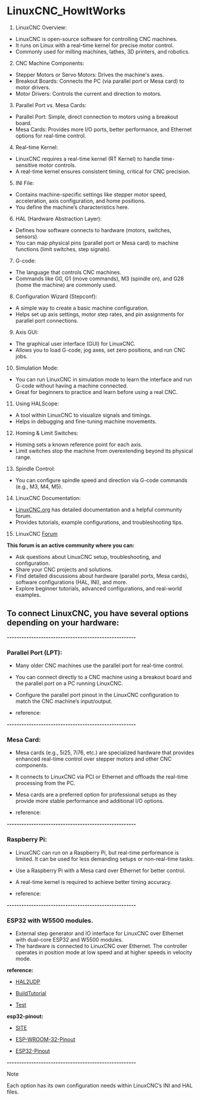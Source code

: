 # LinuxCNC_HowItWorks


1. LinuxCNC Overview:

- LinuxCNC is open-source software for controlling CNC machines.
- It runs on Linux with a real-time kernel for precise motor control.
- Commonly used for milling machines, lathes, 3D printers, and robotics.

2. CNC Machine Components:

- Stepper Motors or Servo Motors: Drives the machine's axes.
- Breakout Boards: Connects the PC (via parallel port or Mesa card) to motor drivers.
- Motor Drivers: Controls the current and direction to motors.

3. Parallel Port vs. Mesa Cards:

- Parallel Port: Simple, direct connection to motors using a breakout board.
- Mesa Cards: Provides more I/O ports, better performance, and Ethernet options for real-time control.

4. Real-time Kernel:

- LinuxCNC requires a real-time kernel (RT Kernel) to handle time-sensitive motor controls.
- A real-time kernel ensures consistent timing, critical for CNC precision.

5. INI File:

- Contains machine-specific settings like stepper motor speed, acceleration, axis configuration, and home positions.
- You define the machine’s characteristics here.

6. HAL (Hardware Abstraction Layer):

- Defines how software connects to hardware (motors, switches, sensors).
- You can map physical pins (parallel port or Mesa card) to machine functions (limit switches, step signals).

7. G-code:

- The language that controls CNC machines.
- Commands like G0, G1 (move commands), M3 (spindle on), and G28 (home the machine) are commonly used.

8. Configuration Wizard (Stepconf):

- A simple way to create a basic machine configuration.
- Helps set up axis settings, motor step rates, and pin assignments for parallel port connections.

9. Axis GUI:

- The graphical user interface (GUI) for LinuxCNC.
- Allows you to load G-code, jog axes, set zero positions, and run CNC jobs.

10. Simulation Mode:

- You can run LinuxCNC in simulation mode to learn the interface and run G-code without having a machine connected.
- Great for beginners to practice and learn before using a real CNC.

11. Using HALScope:

- A tool within LinuxCNC to visualize signals and timings.
- Helps in debugging and fine-tuning machine movements.

12. Homing & Limit Switches:

- Homing sets a known reference point for each axis.
- Limit switches stop the machine from overextending beyond its physical range.

13. Spindle Control:

- You can configure spindle speed and direction via G-code commands (e.g., M3, M4, M5).

14. LinuxCNC Documentation:

- [LinuxCNC.org](http://linuxcnc.org/docs/stable/html/) has detailed documentation and a helpful community forum.
- Provides tutorials, example configurations, and troubleshooting tips.


15. LinuxCNC [Forum](https://forum.linuxcnc.org/)

**This forum is an active community where you can:**

- Ask questions about LinuxCNC setup, troubleshooting, and configuration.
- Share your CNC projects and solutions.
- Find detailed discussions about hardware (parallel ports, Mesa cards), software configurations (HAL, INI), and more.
- Explore beginner tutorials, advanced configurations, and real-world examples.







## To connect LinuxCNC, you have several options depending on your hardware:

**-----------------------------------------------------**

### Parallel Port (LPT):

- Many older CNC machines use the parallel port for real-time control.
- You can connect directly to a CNC machine using a breakout board and the parallel port on a PC running LinuxCNC.
- Configure the parallel port pinout in the LinuxCNC configuration to match the CNC machine’s input/output.

- reference:

**-----------------------------------------------------**

### Mesa Card:

- Mesa cards (e.g., 5i25, 7i76, etc.) are specialized hardware that provides enhanced real-time control over stepper motors and other CNC components.
- It connects to LinuxCNC via PCI or Ethernet and offloads the real-time processing from the PC.
- Mesa cards are a preferred option for professional setups as they provide more stable performance and additional I/O options.

- reference:

**-----------------------------------------------------**

### Raspberry Pi:

- LinuxCNC can run on a Raspberry Pi, but real-time performance is limited. It can be used for less demanding setups or non-real-time tasks.
- Use a Raspberry Pi with a Mesa card over Ethernet for better control.
-  A real-time kernel is required to achieve better timing accuracy.

- reference:

**-----------------------------------------------------**

### ESP32 with W5500 modules.
- External step generator and IO interface for LinuxCNC over Ethernet with dual-core ESP32 and W5500 modules.
- The hardware is connected to LinuxCNC over Ethernet. The controller operates in position mode at low speed and at higher speeds in velocity mode.

**reference:**

- [HAL2UDP](https://github.com/jzolee/HAL2UDP)

- [BuildTutorial](https://www.youtube.com/watch?v=nlE2203Q3XI)

- [Test](https://www.youtube.com/watch?v=UXWcg7PwRJs&ab_channel=jzolee)


**esp32-pinout:**

- [SITE](https://www.electronicshub.org/esp32-pinout/)

- [ESP-WROOM-32-Pinout](https://www.electronicshub.org/wp-content/uploads/2021/02/ESP-WROOM-32-Pinout.jpg)

- [ESP32-Pinout](https://www.electronicshub.org/wp-content/uploads/2021/02/ESP32-Pinout-1.jpg)

**-----------------------------------------------------**



> [!NOTE]
> Each option has its own configuration needs within LinuxCNC’s INI and HAL files.


